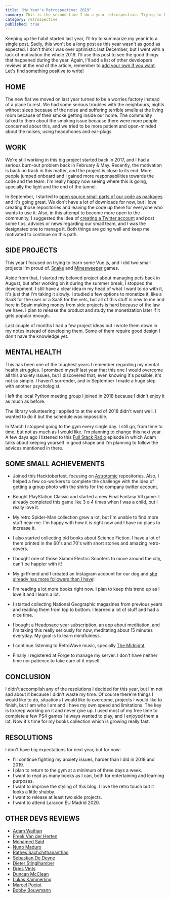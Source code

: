 ```yaml
---
title: "My Year's Retrospective: 2019"
summary: This is the second time I do a year retrospective. Trying to keep this kind of posts as an habit.
category: retrospective
published: true
---
```


Keeping up the habit started last year, I'll try to summarize my year into a single post. Sadly, 
this won't be a long post as this year wasn't as good as expected. I don't think I was over 
optimistic last December, but I went with a lack of motivation the whole 2019. I'll use this post 
to see the good things that happened during the year. Again, I'll add a list of other developers 
reviews at the end of the article, remember to 
[add your own if you want](https://github.com/Lloople/davidllop.com/blob/master/posts/2019-12-15.year-retrospective-2019.md). Let's find something positive to write!

## HOME
The new flat we moved on last year turned to be a worries factory instead of a place to rest. 
We had some serious troubles with the neighbours, nights without sleep because of the 
noise and suffering terrible smells at the living room because of their smoke getting inside 
our home. The community talked to them about the smoking issue because there were more people concerned about this, and we tried to be more patient and 
open-minded about the noises, using headphones and ear-plugs.

## WORK
We're still working in this big project started back in 2017, and I had a serious burn-out problem 
back in February & May. Recently, the motivation is back on track in this matter, and the project 
is close to its end. More people jumped onboard and I gained more responsabilities towards the code 
and the team. I'm really happy now seeing where this is going, specially the light and the end of the tunnel.   

In September, I started to [open source small parts of our code as packages](https://github.com/gnahotelsolutions)
and it's going great. We don't have a lot of downloads for now, but I love creating those repositories and leaving
the code up there for everyone who wants to use it.
Also, in this attempt to become more open to the community, I suggested the idea of 
[creating a Twitter account](https://twitter.com/gnahs_devs) and post some tips, advices or news regarding
our small team, and I was the designated one to manage it. Both things are going well and keep me motivated to continue on this path.

## SIDE PROJECTS
This year I focused on trying to learn some Vue.js, and I did two small projects I'm proud of. [Snake](https://snake.davidllop.com) and [Minesweeper](https://minesweeper.davidllop.com) games.

Aside from that, I started my beloved project about managing pets back in August, 
but after working on it during the summer break, I stopped the development. I still have a clear 
idea in my head of what I want to do with it, it's just that I'm taking it slowly. I studied a few options
to monetize it, like a SaaS for the user or a SaaS for the vets, but all of this stuff is new to me and here in 
Spain making money from side projects is hard because of the law we have. I plan to release the product and study the monetization later if it gets popular enough.

Last couple of months I had a few project ideas but I wrote them down in my notes instead of developing them. Some of them require good design I don't have the knowledge yet.

## MENTAL HEALTH
This has been one of the toughest years I remember regarding my mental health struggles. I promised 
myself last year that this one I would overcome all this anxiety issues, but I discovered that, even 
knowing it's possible, it's not so simple. I haven't surrender, and in September I made a huge step with another psychologist. 

I left the local Python meeting group I joined in 2018 because I didn't enjoy it as much as before.

The library volunteering I applied to at the end of 2018 didn't went well. I wanted to do it but the schedule was impossible.

In March I stopped going to the gym every single day. I still go, from time to time, but not as much as I would like. I'm planning to change this next year.
A few days ago I listened to this [Full Stack Radio](http://www.fullstackradio.com/105) episode in which Adam talks about keeping yourself in good shape and I'm planning to follow the advices mentioned in there.

## SOME SMALL ACHIEVEMENTS

- Joined this Hacktoberfest, focusing on [Astrotomic](https://github.com/astrotomic) repositories. Also, I helped a few co-workers to complete the challenge with the idea of getting a group photo with the shirts for the company twitter account.

- Bought PlayStation Classic and started a new Final Fantasy VII game. I already completed this game like 3 o 4 times when I was a child, but I really love it.

- My retro Spider-Man collection grew a lot, but I'm unable to find more stuff near me. I'm happy with how it is right now and I have no plans to increase it.

- I also started collecting old books about Science Fiction. I have a lot of them printed in the 60's and 70's with short stories and amazing retro-covers.

- I bought one of those Xiaomi Electric Scooters to move around the city, can't be happier with it! 

- My girlfriend and I created an Instagram account for our dog and [she already has more followers than I have](https://www.instagram.com/ninasayswoof)!

- I'm reading a lot more books right now. I plan to keep this trend up as I love it and I learn a lot.

- I started collecting National Geographic magazines from previous years and reading them from top to bottom. I learned a lot of stuff and had a nice time.

- I bought a Headpsace year subscription, an app about meditation, and I'm taking this really seriously for now, meditating about 15 minutes everyday. My goal is to learn mindfulness.

- I continue listening to RetroWave music, specially [The Midnight](https://www.themidnightofficial.com)

- Finally I registered at Forge to manage my server. I don't have neither time nor patience to take care of it myself.

## CONCLUSION
I didn't accomplish any of the resolutions I decided for this year, but I'm not sad about it 
because I didn't waste my time. Of course there're things I would like to do, situations I would like to 
overcome, projects I would like to finish, but I am 
who I am and I have my own speed and limitations. The key is to keep working on it and never give up.
I used most of my free time to complete a few PS4 games I always wanted to play, and I enjoyed them a lot. Now it's time for my books collection which is growing really fast.

## RESOLUTIONS
I don't have big expectations for next year, but for now:

- I'll continue fighting my anxiety issues, harder than I did in 2018 and 2019.
- I plan to return to the gym at a minimum of three days a week.
- I want to read as many books as I can, both for entertaining and learning purposes.
- I want to improve the styling of this blog. I love the retro touch but it looks a little shabby.
- I want to release at least two side projects.
- I want to attend Laracon EU Madrid 2020.

## OTHER DEVS REVIEWS

- [Adam Wathan](https://adamwathan.me/journal/2019/12/06/2019-year-in-review/)
- [Freek Van der Herten](https://freek.dev/1522-a-recap-of-2019)
- [Mohamed Said](https://twitter.com/themsaid/status/1202893323595321344)
- [Nuno Maduro](https://nunomaduro.com/a-recap-of-2019/)
- [Rathes Sachchithananthan](https://rathes.me/blog/en/review-2019/)
- [Sebastian De Deyne](https://sebastiandedeyne.com/newsletter/happy-holidays-looking-back-at-2019/)
- [Dieter Stinglhamber](https://www.dieterstinglhamber.me/blog/2019-retrospective/)
- [Dries Vints](https://driesvints.com/blog/2019-recap/)
- [Duncan McClean](https://duncanm.dev/2019-year-in-review)
- [Lukas Kämmerling](https://lukas-kaemmerling.de/blog/2019-recap)
- [Marcel Pociot](https://pociot.dev/23-2019-my-year-in-review)
- [Bobby Bouwmann](https://bobbybouwmann.nl/blog/year-in-review-2019)
